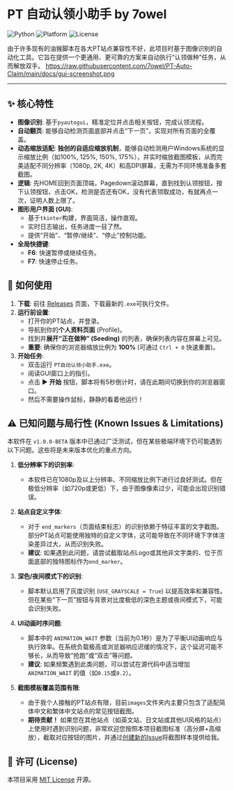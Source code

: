 # PT 自动认领小助手 by 7owel

![Python](https://img.shields.io/badge/Python-3.7+-blue.svg)
![Platform](https://img.shields.io/badge/Platform-Windows-lightgrey.svg)
![License](https://img.shields.io/badge/License-MIT-green.svg)

由于许多现有的油猴脚本在各大PT站点兼容性不好，此项目时基于图像识别的自动化工具。它旨在提供一个更通用、更可靠的方案来自动执行“认领做种”任务，从而解放双手。
https://raw.githubusercontent.com/7owel/PT-Auto-Claim/main/docs/gui-screenshot.png

---

## ✨ 核心特性

- **图像识别**: 基于`pyautogui`，精准定位并点击相关按钮，完成认领流程。
- **自动翻页**: 能够自动检测页面底部并点击“下一页”，实现对所有页面的全覆盖。
- **动态缩放适配**: **独创的自适应缩放机制**，能够自动检测用户Windows系统的显示缩放比例（如100%, 125%, 150%, 175%），并实时缩放截图模板，从而完美适配不同分辨率（1080p, 2K, 4K）和高DPI屏幕，无需为不同环境准备多套截图。
- **逻辑**: 先HOME回到页面顶端，Pagedown滚动屏幕，直到找到认领按钮，按下认领按钮，点击OK，检测是否还有OK，没有代表领取成功，有就再点一次，证明人数上限了。
- **图形用户界面 (GUI)**:
    - 基于`tkinter`构建，界面简洁，操作直观。
    - 实时日志输出，任务进度一目了然。
    - 提供“开始”、“暂停/继续”、“停止”控制功能。
- **全局快捷键**:
    - **F6**: 快速暂停或继续任务。
    - **F7**: 快速停止任务。

## 🚀 如何使用

1.  **下载**: 前往 [Releases](https://github.com/7owel/PT-Auto-Claim/releases) 页面，下载最新的`.exe`可执行文件。
2.  **运行前设置**:
    - 打开你的PT站点，并登录。
    - 导航到你的**个人资料页面** (Profile)。
    - 找到并**展开“正在做种” (Seeding)** 的列表，确保列表内容在屏幕上可见。
    - **重要**: 确保你的浏览器缩放比例为 **100%** (可通过 `Ctrl + 0` 快速重置)。
3.  **开始任务**:
    - 双击运行 `PT自动认领小助手.exe`。
    - 阅读GUI窗口上的指引。
    - 点击 **▶ 开始** 按钮，脚本将有5秒倒计时，请在此期间切换到你的浏览器窗口。
    - 然后不需要操作鼠标，静静的看着他运行！

## ⚠️ 已知问题与局行性 (Known Issues & Limitations)

本软件在 `v1.0.0-BETA` 版本中已通过广泛测试，但在某些极端环境下仍可能遇到以下问题。这些将是未来版本优化的重点方向。

1.  **低分辨率下的识别率**:
    - 本软件已在1080p及以上分辨率、不同缩放比例下进行过良好测试。但在极低分辨率（如720p或更低）下，由于图像像素过少，可能会出现识别错误。

2.  **站点自定义字体**:
    - 对于 `end_markers`（页面结束标志）的识别依赖于特征丰富的文字截图。部分PT站点可能使用独特的自定义字体，这可能导致在不同环境下字体渲染差异过大，从而识别失败。
    - **建议**: 如果遇到此问题，请尝试截取站点Logo或其他非文字类的、位于页面底部的独特图标作为`end_marker`。

3.  **深色/夜间模式下的识别**:
    - 脚本默认启用了灰度识别 (`USE_GRAYSCALE = True`) 以提高效率和兼容性。但在某些“下一页”按钮与背景对比度极低的深色主题或夜间模式下，可能会识别失败。

4.  **UI动画时序问题**:
    - 脚本中的 `ANIMATION_WAIT` 参数（当前为0.1秒）是为了平衡UI动画响应与执行效率。在系统负载极高或浏览器响应迟缓的情况下，这个延迟可能不够长，从而导致“抢跑”或“双击”等问题。
    - **建议**: 如果频繁遇到此类问题，可以尝试在源代码中适当增加 `ANIMATION_WAIT` 的值（如`0.15`或`0.2`）。

5.  **截图模板覆盖范围有限**:
    - 由于我个人接触的PT站点有限，目前`images`文件夹内主要只包含了适配简体中文和繁体中文站点的常见按钮截图。
    - **期待贡献！** 如果您在其他站点（如英文站、日文站或其他UI风格的站点）上使用时遇到识别问题，非常欢迎您按照本项目截图标准（高分屏+高缩放），截取对应按钮的图片，并通过[创建新的Issue](https://github.com/7owel/PT-Auto-Claim/issues)将截图样本提供给我。

## 📄 许可 (License)

本项目采用 [MIT License](LICENSE) 开源。
